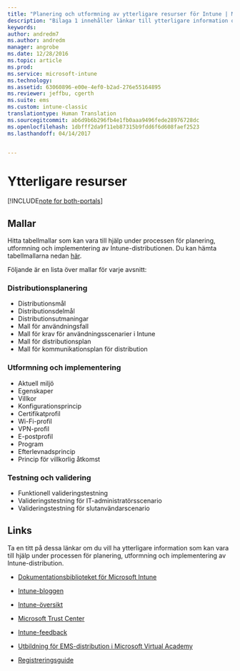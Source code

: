 ```yaml
---
title: "Planering och utformning av ytterligare resurser för Intune | Microsoft Docs"
description: "Bilaga 1 innehåller länkar till ytterligare information om Intune som kan vara till hjälp under processen för planering och implementering av Intune-distribution."
keywords: 
author: andredm7
ms.author: andredm
manager: angrobe
ms.date: 12/28/2016
ms.topic: article
ms.prod: 
ms.service: microsoft-intune
ms.technology: 
ms.assetid: 63060896-e00e-4ef0-b2ad-276e55164895
ms.reviewer: jeffbu, cgerth
ms.suite: ems
ms.custom: intune-classic
translationtype: Human Translation
ms.sourcegitcommit: ab6d9b6b296fb4e1fb0aaa9496fede28976728dc
ms.openlocfilehash: 1dbfff2da9f11eb87315b9fdd6f6d608faef2523
ms.lasthandoff: 04/14/2017


---
```


# <a name="additional-resources"></a>Ytterligare resurser

[!INCLUDE[note for both-portals](../includes/note-for-both-portals.md)]

## <a name="templates"></a>Mallar

Hitta tabellmallar som kan vara till hjälp under processen för planering, utformning och implementering av Intune-distributionen. Du kan hämta tabellmallarna nedan [här](https://gallery.technet.microsoft.com/Intune-deployment-planning-fae156c2?redir=0).

Följande är en lista över mallar för varje avsnitt:

### <a name="deployment-planning"></a>Distributionsplanering

- Distributionsmål
- Distributionsdelmål
- Distributionsutmaningar
- Mall för användningsfall
- Mall för krav för användningsscenarier i Intune
- Mall för distributionsplan
- Mall för kommunikationsplan för distribution

### <a name="design-and-implementation"></a>Utformning och implementering

- Aktuell miljö
- Egenskaper
- Villkor
- Konfigurationsprincip
- Certifikatprofil
- Wi-Fi-profil
- VPN-profil
- E-postprofil
- Program
- Efterlevnadsprincip
- Princip för villkorlig åtkomst

### <a name="test-and-validation"></a>Testning och validering

- Funktionell valideringstestning
- Valideringstestning för IT-administratörsscenario
- Valideringstestning för slutanvändarscenario

## <a name="links"></a>Links

Ta en titt på dessa länkar om du vill ha ytterligare information som kan vara till hjälp under processen för planering, utformning och implementering av Intune-distribution.

-   [Dokumentationsbiblioteket för Microsoft Intune](https://docs.microsoft.com/intune/)

-   [Intune-bloggen](https://blogs.technet.microsoft.com/enterprisemobility/)

-   [Intune-översikt ](https://www.microsoft.com/server-cloud/roadmap/)

-   [Microsoft Trust Center](http://www.microsoft.com/TrustCenter/default.aspx)

-   [Intune-feedback](http://microsoftintune.uservoice.com/)

-   [Utbildning för EMS-distribution i Microsoft Virtual Academy](https://mva.microsoft.com/training-courses/deploying-microsoft-enterprise-mobility-suite-16408?l=wjq9vmwvD_5805996570)

-   [Registreringsguide](https://gallery.technet.microsoft.com/Intune-End-User-Enrollment-3a0c9b0c?WT.mc_id=Blog_Intune_General_PCIT)


